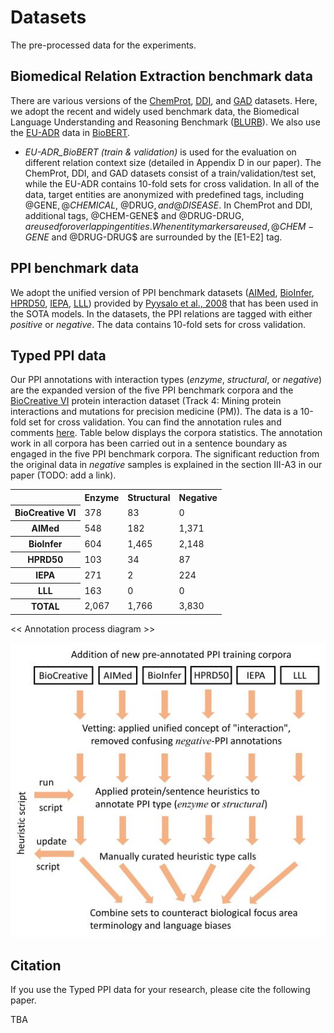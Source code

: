 # Datasets
The pre-processed data for the experiments.

## Biomedical Relation Extraction benchmark data
There are various versions of the [ChemProt](https://www.ncbi.nlm.nih.gov/pmc/articles/PMC6051439/), [DDI](https://www.sciencedirect.com/science/article/pii/S1532046413001123?via%3Dihub), and [GAD](https://bmcbioinformatics.biomedcentral.com/articles/10.1186/s12859-015-0472-9) datasets. Here, we adopt the recent and widely used
benchmark data, the Biomedical Language Understanding and Reasoning Benchmark ([BLURB](https://dl.acm.org/doi/pdf/10.1145/3458754)). We also
use the [EU-ADR](https://www.sciencedirect.com/science/article/pii/S1532046412000573) data in [BioBERT](https://academic.oup.com/bioinformatics/article/36/4/1234/5566506).

* *EU-ADR_BioBERT (train & validation)* is used for the evaluation on different relation context size (detailed in Appendix D in our paper). 
The ChemProt, DDI, and GAD datasets consist of a train/validation/test set, while the EU-ADR contains 10-fold sets for cross validation.
In all of the data, target entities are anonymized with predefined tags, including @GENE$, @CHEMICAL$, @DRUG$, and @DISEASE$. 
In ChemProt and DDI, additional tags, @CHEM-GENE$ and @DRUG-DRUG$, are used for overlapping entities. 
When entity markers are used, @CHEM-GENE$ and @DRUG-DRUG$ are surrounded by the [E1-E2] tag.


## PPI benchmark data
We adopt the unified version of PPI benchmark datasets ([AIMed](https://www.sciencedirect.com/science/article/pii/S0933365704001319), 
[BioInfer](https://link.springer.com/article/10.1186/1471-2105-8-50), 
[HPRD50](https://academic.oup.com/bioinformatics/article/23/3/365/236564),
[IEPA](http://psb.stanford.edu/psb-online/proceedings/psb02/ding.pdf),
[LLL](https://hal.inrae.fr/hal-02762818/document)) provided by [Pyysalo et al., 2008](https://bmcbioinformatics.biomedcentral.com/articles/10.1186/1471-2105-9-S3-S6) that has been used in the SOTA models. In the datasets, the
PPI relations are tagged with either *positive* or *negative*. The data contains 10-fold sets for cross validation.

## Typed PPI data
Our PPI annotations with interaction types (*enzyme*, *structural*, or *negative*) are the expanded version of the five PPI benchmark corpora and the [BioCreative VI](https://academic.oup.com/database/article/doi/10.1093/database/bay147/5303240) protein interaction dataset (Track 4: Mining protein interactions and mutations for precision medicine (PM)).
The data is a 10-fold set for cross validation.
You can find the annotation rules and comments [here](PPI/type_annotation/annotation_resources).
Table below displays the corpora statistics. The annotation work in all corpora has been carried out in a sentence boundary as engaged in the five PPI benchmark corpora.
The significant reduction from the original data in *negative* samples is explained in the section III-A3 in our paper (TODO: add a link).


<table>
    <tr>
        <th></th>
        <th>Enzyme</th>
        <th>Structural</th>
        <th>Negative</th>
    </tr>
	<tr>
        <th>BioCreative VI</th>
        <td>378</td>
        <td>83</td>
        <td>0</td>
    </tr>
    <tr>
        <th>AIMed</th>
        <td>548</td>
        <td>182</td>
        <td>1,371</td>
    </tr>
    <tr>
        <th>BioInfer</th>
        <td>604</td>
        <td>1,465</td>
        <td>2,148</td>
    </tr>
	<tr>
        <th>HPRD50</th>
        <td>103</td>
        <td>34</td>
        <td>87</td>
    </tr>
    <tr>
        <th>IEPA</th>
        <td>271</td>
        <td>2</td>
        <td>224</td>
    </tr>
    <tr>
        <th>LLL</th>
        <td>163</td>
        <td>0</td>
        <td>0</td>
    </tr>
	<tr>
        <th>TOTAL</th>
        <td>2,067</td>
        <td>1,766</td>
        <td>3,830</td>
    </tr>
</table>

<< Annotation process diagram >>

![Annotation process diagram](../img/annotation_diagram.jpg)


## Citation
If you use the Typed PPI data for your research, please cite the following paper.

TBA
